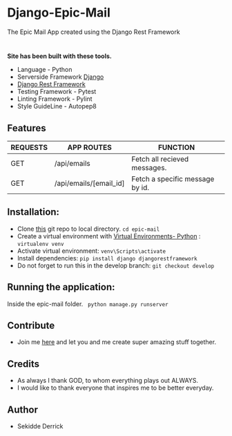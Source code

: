 # Django-Epic-Mail
The Epic Mail App created using the Django Rest Framework

#
<b> Site has been built with these tools.</b>
*   Language - Python
*   Serverside Framework [Django]()
*   [Django Rest Framework]()
*   Testing Framework - Pytest
*   Linting Framework - Pylint
*   Style GuideLine - Autopep8

## Features

  | REQUESTS | APP ROUTES | FUNCTION
  |----------|------------|----------
  |  GET | /api/emails | Fetch all recieved messages.
  |  GET | /api/emails/[email_id] | Fetch a specific message by id.


## Installation:

*  Clone [this](https://github.com/neelxie/Django-Epic-Mail.git) git repo to local directory.
``` cd epic-mail ```
*  Create a virtual environment with [Virtual Environments- Python](https://virtualenv.pypa.io/en/stable/) :
``` virtualenv venv ```
*  Activate virtual environment:
``` venv\Scripts\activate ```
*  Install dependencies:
``` pip install django djangorestframework ```
*  Do not forget to run this in the develop branch:
``` git checkout develop ```

## Running the application:

Inside the epic-mail folder.
``` python manage.py runserver```


## Contribute

*  Join me [here](https://github.com/neelxie/Django-Epic-Mail/tree/develop) and let you and me create super amazing stuff together.

## Credits

*  As always I thank GOD, to whom everything plays out ALWAYS.
*  I would like to thank everyone that inspires me to be better everyday.

## Author

*  Sekidde Derrick

